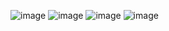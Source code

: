 ![image](https://github.com/user-attachments/assets/6e355b9b-b58a-4932-994d-8482fcf32093)
![image](https://github.com/user-attachments/assets/0c791769-ebc5-4600-8a96-ad074dab7eb2)
![image](https://github.com/user-attachments/assets/c63df09e-fb76-4630-9e2a-fc00d02eccab)
![image](https://github.com/user-attachments/assets/e780dc61-34a9-4c58-badb-db7d06f8b2a2)





